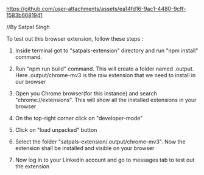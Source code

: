 


https://github.com/user-attachments/assets/ea14fd16-9ac1-4480-9cff-1583b6681941

//By Satpal Singh

To test out this browser extension, follow these steps : 

1. Inside terminal got to "satpals-extension" directory and run "npm install" command.

2. Run "npm run build" command. This will create a folder named .output. Here .output/chrome-mv3 is the raw extension that we need to install in our browser

3. Open you Chrome browser(for this instance) and search "chrome://extensions". This will show all the installed extensions in your browser

4. On the top-right corner click on "developer-mode"

5. Click on "load unpacked" button

6. Select the folder "satpals-extension/.output/chrome-mv3". Now the extension shall be installed and visible on your browser

7. Now log in to your LinkedIn account and go to messages tab to test out the extension
